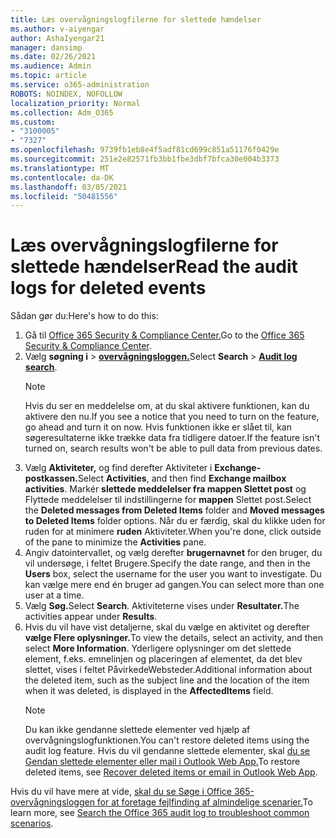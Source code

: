 ```yaml
---
title: Læs overvågningslogfilerne for slettede hændelser
ms.author: v-aiyengar
author: AshaIyengar21
manager: dansimp
ms.date: 02/26/2021
ms.audience: Admin
ms.topic: article
ms.service: o365-administration
ROBOTS: NOINDEX, NOFOLLOW
localization_priority: Normal
ms.collection: Adm_O365
ms.custom:
- "3100005"
- "7327"
ms.openlocfilehash: 9739fb1eb8e4f5adf81cd699c851a51176f0429e
ms.sourcegitcommit: 251e2e82571fb3bb1fbe3dbf7bfca30e004b3373
ms.translationtype: MT
ms.contentlocale: da-DK
ms.lasthandoff: 03/05/2021
ms.locfileid: "50481556"
---
```

# <a name="read-the-audit-logs-for-deleted-events"></a><span data-ttu-id="b85be-102">Læs overvågningslogfilerne for slettede hændelser</span><span class="sxs-lookup"><span data-stu-id="b85be-102">Read the audit logs for deleted events</span></span>

<span data-ttu-id="b85be-103">Sådan gør du:</span><span class="sxs-lookup"><span data-stu-id="b85be-103">Here's how to do this:</span></span>

1. <span data-ttu-id="b85be-104">Gå til [Office 365 Security & Compliance Center.](https://go.microsoft.com/fwlink/p/?linkid=2077143)</span><span class="sxs-lookup"><span data-stu-id="b85be-104">Go to the [Office 365 Security & Compliance Center](https://go.microsoft.com/fwlink/p/?linkid=2077143).</span></span>
1. <span data-ttu-id="b85be-105">Vælg **søgning i**  >  [**overvågningsloggen.**](https://go.microsoft.com/fwlink/?linkid=2103759)</span><span class="sxs-lookup"><span data-stu-id="b85be-105">Select **Search** > [**Audit log search**](https://go.microsoft.com/fwlink/?linkid=2103759).</span></span>
    > [!NOTE]
    > <span data-ttu-id="b85be-106">Hvis du ser en meddelelse om, at du skal aktivere funktionen, kan du aktivere den nu.</span><span class="sxs-lookup"><span data-stu-id="b85be-106">If you see a notice that you need to turn on the feature, go ahead and turn it on now.</span></span> <span data-ttu-id="b85be-107">Hvis funktionen ikke er slået til, kan søgeresultaterne ikke trække data fra tidligere datoer.</span><span class="sxs-lookup"><span data-stu-id="b85be-107">If the feature isn't turned on, search results won't be able to pull data from previous dates.</span></span>
1. <span data-ttu-id="b85be-108">Vælg **Aktiviteter,** og find derefter Aktiviteter i **Exchange-postkassen.**</span><span class="sxs-lookup"><span data-stu-id="b85be-108">Select **Activities**, and then find **Exchange mailbox activities**.</span></span> <span data-ttu-id="b85be-109">Markér **slettede meddelelser fra mappen Slettet post** og Flyttede meddelelser til indstillingerne for **mappen** Slettet post.</span><span class="sxs-lookup"><span data-stu-id="b85be-109">Select the **Deleted messages from Deleted Items** folder and **Moved messages to Deleted Items** folder options.</span></span> <span data-ttu-id="b85be-110">Når du er færdig, skal du klikke uden for ruden for at minimere **ruden** Aktiviteter.</span><span class="sxs-lookup"><span data-stu-id="b85be-110">When you're done, click outside of the pane to minimize the **Activities** pane.</span></span>
1. <span data-ttu-id="b85be-111">Angiv datointervallet, og vælg derefter **brugernavnet** for den bruger, du vil undersøge, i feltet Brugere.</span><span class="sxs-lookup"><span data-stu-id="b85be-111">Specify the date range, and then in the **Users** box, select the username for the user you want to investigate.</span></span> <span data-ttu-id="b85be-112">Du kan vælge mere end én bruger ad gangen.</span><span class="sxs-lookup"><span data-stu-id="b85be-112">You can select more than one user at a time.</span></span>
1. <span data-ttu-id="b85be-113">Vælg **Søg.**</span><span class="sxs-lookup"><span data-stu-id="b85be-113">Select **Search**.</span></span> <span data-ttu-id="b85be-114">Aktiviteterne vises under **Resultater.**</span><span class="sxs-lookup"><span data-stu-id="b85be-114">The activities appear under **Results**.</span></span>
1. <span data-ttu-id="b85be-115">Hvis du vil have vist detaljerne, skal du vælge en aktivitet og derefter **vælge Flere oplysninger.**</span><span class="sxs-lookup"><span data-stu-id="b85be-115">To view the details, select an activity, and then select **More Information**.</span></span> <span data-ttu-id="b85be-116">Yderligere oplysninger om det slettede element, f.eks. emnelinjen og placeringen af elementet,  da det blev slettet, vises i feltet PåvirkedeWebsteder.</span><span class="sxs-lookup"><span data-stu-id="b85be-116">Additional information about the deleted item, such as the subject line and the location of the item when it was deleted, is displayed in the **AffectedItems** field.</span></span>
    > [!NOTE]
    > <span data-ttu-id="b85be-117">Du kan ikke gendanne slettede elementer ved hjælp af overvågningslogfunktionen.</span><span class="sxs-lookup"><span data-stu-id="b85be-117">You can't restore deleted items using the audit log feature.</span></span> <span data-ttu-id="b85be-118">Hvis du vil gendanne slettede elementer, skal [du se Gendan slettede elementer eller mail i Outlook Web App.](https://go.microsoft.com/fwlink/?linkid=2103759)</span><span class="sxs-lookup"><span data-stu-id="b85be-118">To restore deleted items, see [Recover deleted items or email in Outlook Web App](https://go.microsoft.com/fwlink/?linkid=2103759).</span></span>

<span data-ttu-id="b85be-119">Hvis du vil have mere at vide, [skal du se Søge i Office 365-overvågningsloggen for at foretage fejlfinding af almindelige scenarier.](https://go.microsoft.com/fwlink/?linkid=2103944)</span><span class="sxs-lookup"><span data-stu-id="b85be-119">To learn more, see [Search the Office 365 audit log to troubleshoot common scenarios](https://go.microsoft.com/fwlink/?linkid=2103944).</span></span>
